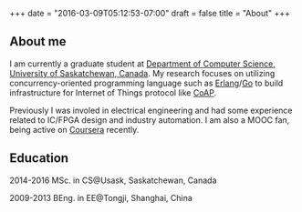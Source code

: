 +++
date = "2016-03-09T05:12:53-07:00"
draft = false
title = "About"
+++

## About me

I am currently a graduate student at [Department of Computer Science, University of Saskatchewan, Canada](http://www.cs.usask.ca). My research focuses on utilizing concurrency-oriented programming language such as [Erlang](http://www.erlang.org)/[Go](https://golang.org) to build infrastructure for Internet of Things protocol like [CoAP](http://coap.technology). 

Previously I was involed in electrical engineering and had some experience related to IC/FPGA design and industry automation. I am also a MOOC fan, being active on [Coursera](https://www.coursera.org/) recently.

## Education

2014-2016 MSc. in CS@Usask, Saskatchewan, Canada

2009-2013 BEng. in EE@Tongji, Shanghai, China

